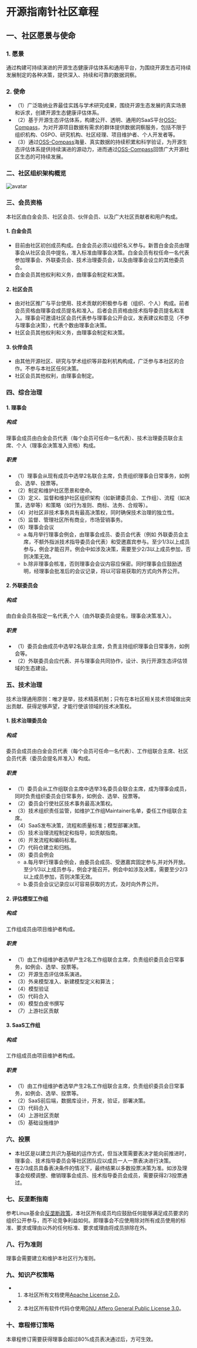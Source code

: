 # 开源指南针社区章程

## 一、社区愿景与使命

### 1. 愿景
通过构建可持续演进的开源生态健康评估体系和通用平台，为围绕开源生态可持续发展制定的各种决策，提供深入、持续和可靠的数据洞察。

### 2. 使命
- （1）广泛吸纳业界最佳实践与学术研究成果，围绕开源生态发展的真实场景和诉求，创建开源生态健康评估体系。
- （2）基于开源生态评估体系，构建公开、透明、通用的SaaS平台[OSS-Compass](https://oss-compass.org/)，为对开源项目数据有需求的群体提供数据洞察服务，包括不限于组织机构、OSPO、研究机构、社区经理、项目维护者、个人开发者等。
- （3）通过[OSS-Compass](https://oss-compass.org/)海量、真实数据的持续积累和科学验证，为开源生态评估体系提供持续演进的源动力，进而通过[OSS-Compass](https://oss-compass.org/)回馈广大开源社区生态的可持续发展。

### 二、社区组织架构概览

![avatar](https://github.com/JuliaZhou2022/community-zh/blob/main/governance/OSS-Compass_governance_structure.png)

### 三、会员资格
本社区由白金会员、社区会员、伙伴会员、以及广大社区贡献者和用户构成。 

#### 1. 白金会员
- 目前由社区初创成员构成。白金会员必须以组织名义参与。新晋白金会员由理事会从社区会员中提名，准入标准由理事会决策。白金会员有权任命一名代表参加理事会、外联委员会、技术治理委员会，以及由理事会设立的其他委员会。 
- 白金会员其他权利和义务，由理事会制定和决策。
#### 2. 社区会员
- 由对社区推广与平台使用、技术贡献的积极参与者（组织、个人）构成。前者会员资格由理事会成员提名和准入。后者会员资格由技术指导委员提名和准入。理事会可邀请社区会员代表参与理事会公开会议，发表建议和意见（不参与理事会决策），代表个数由理事会决策。  
- 社区会员其他权利和义务，由理事会制定和决策。
#### 3. 伙伴会员
- 由其他开源社区、研究与学术组织等非盈利机构构成，广泛参与本社区的合作。不参与本社区任何决策。
- 社区会员其他权利，由理事会制定。

### 四、综合治理

#### 1. 理事会
##### 构成
理事会成员由白金会员代表（每个会员可任命一名代表）、技术治理委员联合主席、个人（理事会决策准入资格）构成。
##### 职责
- （1）理事会从现有成员中选举2名联合主席，负责组织理事会日常事务，如例会、选举、投票等。
- （2）制定和维护社区愿景和使命。
- （3）定义、监督和维护社区组织架构（如新建委员会、工作组）、流程（如决策，选举等）和策略（如行为准则、商标、法务、合规等）。
- （4）对社区非技术事务具有最高决策权，同时确保技术治理的独立性。 
- （5）监督、管理社区所有商业，市场营销事务。 
- （6）理事会会议
  - a.每月举行理事会例会，由理事会成员、委员会代表（例如 外联委员会主席，不额外指派技术指导委员会代表）和受邀嘉宾参与。至少1/3以上成员参与，例会才能召开。例会中如涉及决策，需要至少2/3以上成员参加，否则决策无效。
  - b.除非理事会核准，否则理事会会议内容应保密。同时理事会应鼓励透明，经理事会批准后的会议记录，将以可容易获取的方式向外界公开。
 
#### 2. 外联委员会
##### 构成
由白金会员各指定一名代表,个人（由外联委员会提名，理事会决策准入）。
##### 职责
- （1）委员会由成员中选举2名联合主席，负责主持组织理事会日常事务，如例会等。
- （2）外联委员会应代表、并与理事会共同协作，设计、执行开源生态评估领域的生态建设。
 
### 五、技术治理
技术治理通用原则：唯才是举，技术精英机制；只有在本社区相关技术领域做出突出贡献、获得足够声望，才能行使该领域的技术决策权。

#### 1. 技术治理委员会
##### 构成
委员会成员由白金会员代表（每个会员可任命一名代表）、工作组联合主席、社区会员代表（委员会提名并准入）构成。
##### 职责
- （1）委员会从工作组联合主席中选举3名委员会联合主席，成为理事会成员，同时负责组织委员会日常事务，如例会、选举、投票等。
- （2）委员会行使社区技术事务最高决策权。
- （3）技术组织责任监管，如维护工作组Maintainer名单，委任工作组联合主席。
- （4）SaaS发布决策，流程和质量标准；模型部署决策。
- （5）技术治理流程制定和指导，如贡献指南。
- （6）开发流程和编码标准。
- （7）代码仓建立和归档。
- （8）委员会例会
  - a.每月举行理事会例会，由委员会成员、受邀嘉宾固定参与,并对外开放。至少1/3以上成员参与，例会才能召开。例会中如涉及决策，需要至少2/3以上成员参加，否则决策无效。
  - b.委员会会议记录应以可容易获取的方式，及时向外界公开。

#### 2. 评估模型工作组
##### 构成
工作组成员由项目维护者构成。
##### 职责
- （1）由工作组维护者选举产生2名工作组联合主席，负责组织委员会日常事务，如例会、选举、投票等。
- （2）开源生态评估体系演进。
- （3）外来模型准入、新建模型定义和算法；
- （4）模型验证
- （5）代码合入
- （6）模型白皮书撰写
- （7）上游社区贡献

#### 3. SaaS工作组
##### 构成
工作组成员由项目维护者构成。
##### 职责
- （1）由工作组维护者选举产生2名工作组联合主席，负责组织委员会日常事务，如例会、选举、投票等。
- （2）SaaS前后端，数据库设计，开发，验证，部署决策。
- （3）代码合入
- （4）上游社区贡献
- （5）基础设施维护

### 六、投票
- 本社区是以建立共识为基础的运作方式，但当决策需要表决才能向前推进时，理事会、技术指导委员会等社区团队应以成员一人一票表决进行决策。
- 在2/3成员具备表决条件的情况下，最终结果以多数投票决策为准。如涉及理事会规模调整、撤销理事会成员、技术指导委员会成员，需要获得2/3投票通过。 

### 七、反垄断指南
参考Linux基金会[反垄断政策](http://www.linuxfoundation.org/antitrust-policy)，本社区所有成员均应鼓励任何能够满足成员要求的组织公开参与，而不论竞争利益如何。即理事会不应使用除对所有成员使用的标准、要求或理由以外的任何标准、要求或理由将成员排除在外。

### 八、行为准则
理事会需要建立和维护本社区行为准则。

### 九、知识产权策略
- 1. 本社区所有文档使用[Apache License 2.0](https://www.apache.org/licenses/LICENSE-2.0)。
- 2. 本社区所有软件代码仓使用[GNU Affero General Public License 3.0](https://www.gnu.org/licenses/agpl-3.0.en.html)。

### 十、章程修订策略
本章程修订需要获得理事会超过80%成员表决通过后，方可生效。 
